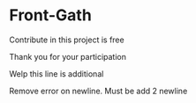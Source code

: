 # Front-Gath
Contribute in this project is free

Thank you for your participation

Welp this line is additional

Remove error on newline. Must be add 2 newline
